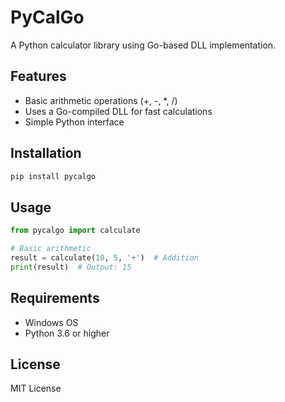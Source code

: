 # PyCalGo

A Python calculator library using Go-based DLL implementation.

## Features

- Basic arithmetic operations (+, -, *, /)
- Uses a Go-compiled DLL for fast calculations
- Simple Python interface

## Installation

```bash
pip install pycalgo
```

## Usage

```python
from pycalgo import calculate

# Basic arithmetic
result = calculate(10, 5, '+')  # Addition
print(result)  # Output: 15
```

## Requirements

- Windows OS
- Python 3.6 or higher

## License

MIT License